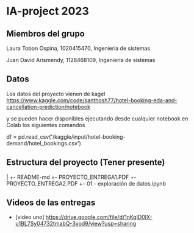 # IA-project 2023

## Miembros del grupo
Laura Tobon Ospina, 1020415470, Ingenieria de sistemas

Juan David Arismendy, 1128468109, Ingenieria de sistemas

 
## Datos
Los datos del proyecto vienen de kagel https://www.kaggle.com/code/santhosh77/hotel-booking-eda-and-cancellation-prediction/notebook

y se pueden hacer disponibles ejecutando desde cualquier notebook en Colab los siguientes comandos

df = pd.read_csv('/kaggle/input/hotel-booking-demand/hotel_bookings.csv')

## Estructura del proyecto (Tener presente)
|
+-  README-md
+-  PROYECTO_ENTREGA1.PDF
+-  PROYECTO_ENTREGA2.PDF
+-  01 - exploración de datos.ipynb

## Videos de las entregas

- [video uno] https://drive.google.com/file/d/1nKglD0IX-u1BL7Sy04732tmabQ-3vod9/view?usp=sharing

